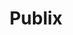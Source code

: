 ---
title: "Publix"
url: /north-miami-beach/publix-north-miami-beach-boulevard/
shop: supermarket
---